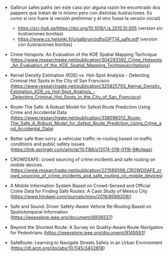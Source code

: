 + Galbrun safes paths (en este caso por alguna razón he encontrado dos pappers que tratan de lo mismo pero con distintas ilustraciones. Es como sí uno fuere la versión preliminar y el otro fuese la versión inicial)
  + https://sci-hub.se/https://doi.org/10.1016/j.is.2015.10.005 (version sin ilustraciones bonitas)
  + https://www.cs.helsinki.fi/u/galbrun/pdfs/GPT14_safe.pdf (version con ilustraciones bonitas)
+ Crime Hotspots: An Evaluation of the KDE Spatial Mapping Technique (https://www.researchgate.net/publication/304293392_Crime_Hotspots_An_Evaluation_of_the_KDE_Spatial_Mapping_Technique/citations)

+ Kernel Density Estimation (KDE) vs. Hot-Spot Analysis - Detecting Criminal Hot Spots in the City of San Francisco (https://www.researchgate.net/publication/325825793_Kernel_Density_Estimation_KDE_vs_Hot-Spot_Analysis_-_Detecting_Criminal_Hot_Spots_in_the_City_of_San_Francisco)
+ Route-The Safe: A Robust Model for Safest Route Prediction Using Crime and Accidental Data (https://www.researchgate.net/publication/338096313_Route-The_Safe_A_Robust_Model_for_Safest_Route_Prediction_Using_Crime_and_Accidental_Data)
+ Better safe than sorry: a vehicular traffic  re-routing based on traffic conditions and public safety issues (https://link.springer.com/article/10.1186/s13174-019-0116-9#citeas) 
+ CROWDSAFE: crowd sourcing of crime incidents and safe routing on mobile devices (https://www.researchgate.net/publication/221589399_CROWDSAFE_crowd_sourcing_of_crime_incidents_and_safe_routing_on_mobile_devices)                        
+ A Mobile Information System Based on Crowd-Sensed and Official Crime Data for Finding Safe Routes: A Case Study of Mexico City (https://www.hindawi.com/journals/misy/2016/8068209/)
+ Safe and Sound: Driver Safety-Aware Vehicle Re-Routing Based on Spatiotemporal Information (https://ieeexplore.ieee.org/document/8936537)
+ Beyond the Shortest Route: A Survey on Quality-Aware Route Navigation for Pedestrians (https://ieeexplore.ieee.org/document/9149593)
+ SafeRoute: Learning to Navigate Streets Safely in an Urban Environment (https://dl.acm.org/doi/abs/10.1145/3402818)

